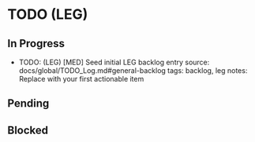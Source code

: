 # TODO (LEG)

## In Progress

- TODO: (LEG) [MED] Seed initial LEG backlog entry <!-- id: TODO-20251002-341 -->
  source: docs/global/TODO_Log.md#general-backlog
  tags: backlog, leg
  notes: Replace with your first actionable item

## Pending

## Blocked
